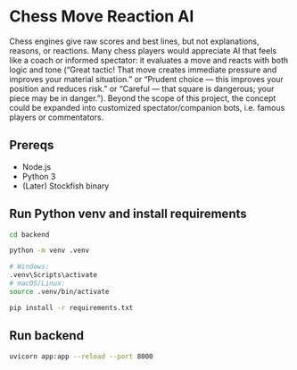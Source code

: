 # Chess Move Reaction AI
Chess engines give raw scores and best lines, but not explanations, reasons, or reactions. Many chess players would appreciate AI that feels like a coach or informed spectator: it evaluates a move and reacts with both logic and tone (“Great tactic! That move creates immediate pressure and improves your material situation.” or “Prudent choice — this improves your position and reduces risk.” or “Careful — that square is dangerous; your piece may be in danger.”). Beyond the scope of this project, the concept could be expanded into customized spectator/companion bots, i.e. famous players or commentators.

## Prereqs
- Node.js
- Python 3
- (Later) Stockfish binary

## Run Python venv and install requirements
```bash
cd backend

python -m venv .venv

# Windows:
.venv\Scripts\activate
# macOS/Linux:
source .venv/bin/activate

pip install -r requirements.txt
```

## Run backend
```bash
uvicorn app:app --reload --port 8000
```